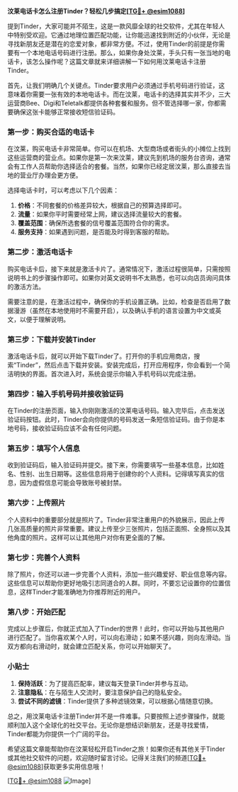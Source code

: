 **汶莱电话卡怎么注册Tinder？轻松几步搞定[[TG💪+ @esim1088](https://t.me/s/esim1088)]**

提到Tinder，大家可能并不陌生，这是一款风靡全球的社交软件，尤其在年轻人中特别受欢迎。它通过地理位置匹配功能，让你能迅速找到附近的小伙伴，无论是寻找新朋友还是潜在的恋爱对象，都非常方便。不过，使用Tinder的前提是你需要有一个本地电话号码进行注册。那么，如果你身处汶莱，手头只有一张当地的电话卡，该怎么操作呢？这篇文章就来详细讲解一下如何用汶莱电话卡注册Tinder。

首先，让我们明确几个关键点。Tinder要求用户必须通过手机号码进行验证，这意味着你需要一张有效的本地电话卡。而在汶莱，电话卡的选择其实并不少，三大运营商Bee、Digi和Teletalk都提供各种套餐和服务。但不管选择哪一家，你都需要确保这张卡能够正常接收短信验证码。

### **第一步：购买合适的电话卡**

在汶莱，购买电话卡非常简单。你可以在机场、大型商场或者街头的小摊位上找到这些运营商的营业点。如果你是第一次来汶莱，建议先到机场的服务台咨询，通常会有工作人员帮助你选择适合的套餐。当然，如果你已经定居汶莱，那么直接去当地的营业厅办理会更方便。

选择电话卡时，可以考虑以下几个因素：
1. **价格**：不同套餐的价格差异较大，根据自己的预算选择即可。
2. **流量**：如果你平时需要经常上网，建议选择流量较大的套餐。
3. **覆盖范围**：确保所选套餐的信号覆盖范围符合你的需求。
4. **服务支持**：如果遇到问题，是否能及时得到客服的帮助。

### **第二步：激活电话卡**

购买电话卡后，接下来就是激活卡片了。通常情况下，激活过程很简单，只需按照说明书上的步骤操作即可。如果你对英文说明书不太熟悉，也可以向店员询问具体的激活方法。

需要注意的是，在激活过程中，确保你的手机设置正确。比如，检查是否启用了数据漫游（虽然在本地使用时不需要开启），以及确认手机的语言设置为中文或英文，以便于理解说明。

### **第三步：下载并安装Tinder**

激活电话卡后，就可以开始下载Tinder了。打开你的手机应用商店，搜索“Tinder”，然后点击下载并安装。安装完成后，打开应用程序，你会看到一个简洁明快的界面。首次进入时，系统会提示你输入手机号码以完成注册。

### **第四步：输入手机号码并接收验证码**

在Tinder的注册页面，输入你刚刚激活的汶莱电话号码。输入完毕后，点击发送验证码按钮。此时，Tinder会向你提供的号码发送一条短信验证码。由于你是本地号码，接收验证码应该不会有任何问题。

### **第五步：填写个人信息**

收到验证码后，输入验证码并提交。接下来，你需要填写一些基本信息，比如姓名、性别、出生日期等。这些信息将用于创建你的个人资料。记得填写真实的信息，因为虚假信息可能会导致账号被封禁。

### **第六步：上传照片**

个人资料中的重要部分就是照片了。Tinder非常注重用户的外貌展示，因此上传几张高质量的照片非常重要。建议上传至少三张照片，包括正面照、全身照以及其他角度的照片。这样可以让其他用户对你有更全面的了解。

### **第七步：完善个人资料**

除了照片，你还可以进一步完善个人资料，添加一些兴趣爱好、职业信息等内容。这些信息可以帮助你更好地吸引志同道合的人群。同时，不要忘记设置你的位置信息，这样Tinder才能准确地为你推荐附近的用户。

### **第八步：开始匹配**

完成以上步骤后，你就正式加入了Tinder的世界！此时，你可以开始与其他用户进行匹配了。当你喜欢某个人时，可以向右滑动；如果不感兴趣，则向左滑动。当双方都向右滑动时，就会建立匹配关系，你可以开始聊天了。

### **小贴士**

1. **保持活跃**：为了提高匹配率，建议每天登录Tinder并参与互动。
2. **注意隐私**：在与陌生人交流时，要注意保护自己的隐私安全。
3. **尝试不同的滤镜**：Tinder提供了多种滤镜效果，可以根据心情随意切换。

总之，用汶莱电话卡注册Tinder并不是一件难事。只要按照上述步骤操作，就能顺利加入这个全球化的社交平台。无论你是想结识新朋友，还是寻找爱情，Tinder都能为你提供一个广阔的平台。

希望这篇文章能帮助你在汶莱轻松开启Tinder之旅！如果你还有其他关于Tinder或其他社交软件的问题，欢迎随时留言讨论。记得关注我们的频道[[TG💪+ @esim1088](https://t.me/s/esim1088)]获取更多实用信息哦！

[[TG💪+ @esim1088](https://t.me/s/esim1088) ![Image](https://i.postimg.cc/4NQfJmqS/Snipaste-2025-05-13-00-14-12.png)]